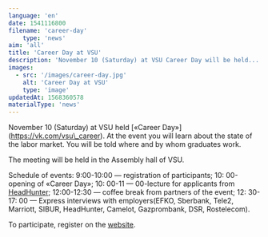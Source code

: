```yaml
---
language: 'en'
date: 1541116800
filename: 'career-day'
    type: 'news'
aim: 'all'
title: 'Сareer Day at VSU'
description: 'November 10 (Saturday) at VSU Career Day will be held...'
images:
  - src: '/images/career-day.jpg'
    alt: 'Career Day at VSU'
    type: 'image'
updatedAt: 1568360578
materialType: 'news'
---
```

November 10 (Saturday) at VSU held \[«Сareer Day»\] (https://vk.com/vsu\_career). At the event you will learn about the state of the labor market. You will be told where and by whom graduates work.

The meeting will be held in the Assembly hall of VSU.

Schedule of events: 9:00-10:00 — registration of participants; 10: 00-opening of «Career Day»; 10: 00-11 — 00-lecture for applicants from [HeadHunter](https://vk.com/headhunter); 12:00-12:30 — coffee break from partners of the event; 12: 30-17: 00 — Express interviews with employers(EFKO, Sberbank, Tele2, Marriott, SIBUR, HeadHunter, Camelot, Gazprombank, DSR, Rostelecom).

To participate, register on the [website](https://vk.cc/8DvwJO).
